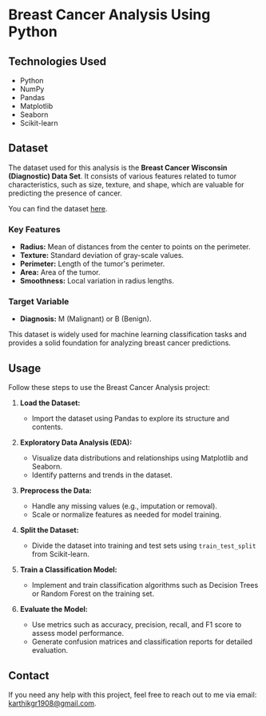 # Breast Cancer Analysis Using Python

## Technologies Used

- Python
- NumPy
- Pandas
- Matplotlib
- Seaborn
- Scikit-learn

## Dataset

The dataset used for this analysis is the **Breast Cancer Wisconsin (Diagnostic) Data Set**. It consists of various features related to tumor characteristics, such as size, texture, and shape, which are valuable for predicting the presence of cancer. 

You can find the dataset [here](https://www.kaggle.com/datasets/uciml/breast-cancer-wisconsin-data).

### Key Features
- **Radius:** Mean of distances from the center to points on the perimeter.
- **Texture:** Standard deviation of gray-scale values.
- **Perimeter:** Length of the tumor's perimeter.
- **Area:** Area of the tumor.
- **Smoothness:** Local variation in radius lengths.

### Target Variable
- **Diagnosis:** M (Malignant) or B (Benign).

This dataset is widely used for machine learning classification tasks and provides a solid foundation for analyzing breast cancer predictions.

## Usage

Follow these steps to use the Breast Cancer Analysis project:

1. **Load the Dataset:** 
   - Import the dataset using Pandas to explore its structure and contents.

2. **Exploratory Data Analysis (EDA):**
   - Visualize data distributions and relationships using Matplotlib and Seaborn.
   - Identify patterns and trends in the dataset.

3. **Preprocess the Data:**
   - Handle any missing values (e.g., imputation or removal).
   - Scale or normalize features as needed for model training.

4. **Split the Dataset:**
   - Divide the dataset into training and test sets using `train_test_split` from Scikit-learn.

5. **Train a Classification Model:**
   - Implement and train classification algorithms such as Decision Trees or Random Forest on the training set.

6. **Evaluate the Model:**
   - Use metrics such as accuracy, precision, recall, and F1 score to assess model performance.
   - Generate confusion matrices and classification reports for detailed evaluation.


## Contact

If you need any help with this project, feel free to reach out to me via email: [karthikgr1908@gmail.com](mailto:karthik@gmail.com).

